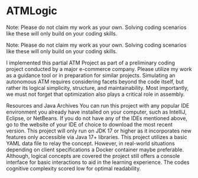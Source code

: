 # ATMLogic
Note: Please do not claim my work as your own. Solving coding scenarios like these will only build on your coding skills.

Note: Please do not claim my work as your own. Solving coding scenarios like these will only build on your coding skills.

I implemented this partial ATM Project  as part of a preliminary coding project conducted by a major e-commerce company. Please utilize my work as a guidance tool or in preparation for similar projects.  Simulating an autonomous ATM requires considering facets beyond the code itself, but rather its logical simplicity, structure, and maintainability. Most importantly, we must not forget that optimization also plays a critical role in assembly.

Resources and Java Archives
You can run this project with any popular IDE environment you already have installed on your computer, such as IntelliJ, Eclipse, or NetBeans. If you do not have any of the IDEs mentioned above, go to the website of your IDE of choice to download the most recent version. This project will only run on JDK 17 or higher as it incorporates new features only accessible via Java 17+ libraries. This project utilizes a basic YAML data file to relay the concept. However, in real-world situations depending on client specifications a Docker container maybe preferable. Although, logical concepts are covered the project still offers a console interface for basic interactions to aid in the learning experience. The codes cognitive complexity scored low for optimal readability.
